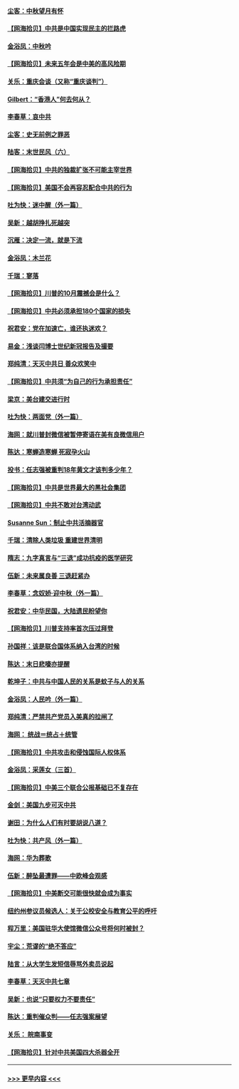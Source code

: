 #### [尘客：中秋望月有怀](../pages/nsc993/n12444632.md?t=10020102) 
#### [【网海拾贝】中共是中国实现民主的拦路虎](../pages/nsc993/n12443573.md?t=10020102) 
#### [金浴凤：中秋吟](../pages/nsc993/n12441773.md?t=10020102) 
#### [【网海拾贝】未来五年会是中美的高风险期](../pages/nsc993/n12440760.md?t=10020102) 
#### [关乐：重庆会谈（又称“重庆谈判”）](../pages/nsc993/n12437525.md?t=10020102) 
#### [Gilbert：“香港人”何去何从？](../pages/nsc993/n12435894.md?t=10020102) 
#### [李春草：哀中共](../pages/nsc993/n12435874.md?t=10020102) 
#### [尘客：史无前例之罪恶](../pages/nsc993/n12435762.md?t=10020102) 
#### [陆客：末世民风（六）](../pages/nsc993/n12435354.md?t=10020102) 
#### [【网海拾贝】中共的独裁扩张不可能主宰世界](../pages/nsc993/n12435151.md?t=10020102) 
#### [【网海拾贝】美国不会再容忍配合中共的行为](../pages/nsc993/n12433808.md?t=10020102) 
#### [吐为快：迷中醒（外一篇）](../pages/nsc993/n12433585.md?t=10020102) 
#### [吴新：越胡挣扎死越突](../pages/nsc993/n12433562.md?t=10020102) 
#### [沉雁：决定一流，就是下流](../pages/nsc993/n12432128.md?t=10020102) 
#### [金浴凤：木兰花](../pages/nsc993/n12432124.md?t=10020102) 
#### [千瑞：寥落](../pages/nsc993/n12432071.md?t=10020102) 
#### [【网海拾贝】川普的10月震撼会是什么？](../pages/nsc993/n12431624.md?t=10020102) 
#### [【网海拾贝】中共必须承担180个国家的损失](../pages/nsc993/n12428893.md?t=10020102) 
#### [祝君安：党在加速亡，谁还执迷欢？](../pages/nsc993/n12428652.md?t=10020102) 
#### [易金：浅谈闫博士世纪新冠报告及撮要](../pages/nsc993/n12426822.md?t=10020102) 
#### [郑纯清：天灭中共日 善众欢笑中](../pages/nsc993/n12426784.md?t=10020102) 
#### [【网海拾贝】中共须“为自己的行为承担责任”](../pages/nsc993/n12426067.md?t=10020102) 
#### [梁京：美台建交进行时](../pages/nsc993/n12424066.md?t=10020102) 
#### [吐为快：两面党（外一篇）](../pages/nsc993/n12424043.md?t=10020102) 
#### [海网：就川普封微信被暂停寄语在美有良微信用户](../pages/nsc993/n12424021.md?t=10020102) 
#### [陈达：寒蝉造寒蝉 死寂孕火山](../pages/nsc993/n12423958.md?t=10020102) 
#### [投书：任志强被重判18年黄文才该判多少年？](../pages/nsc993/n12423672.md?t=10020102) 
#### [【网海拾贝】中共是世界最大的黑社会集团](../pages/nsc993/n12423543.md?t=10020102) 
#### [【网海拾贝】中共不敢对台湾动武](../pages/nsc993/n12421418.md?t=10020102) 
#### [Susanne Sun：制止中共活摘器官](../pages/nsc993/n12419654.md?t=10020102) 
#### [千瑞：清除人类垃圾 重建世界清明](../pages/nsc993/n12419414.md?t=10020102) 
#### [隋志：九字真言与“三退”成功抗疫的医学研究](../pages/nsc993/n12419248.md?t=10020102) 
#### [伍新：未来属良善 三退赶紧办](../pages/nsc993/n12418496.md?t=10020102) 
#### [李春草：念奴娇·迎中秋（外一篇）](../pages/nsc993/n12418465.md?t=10020102) 
#### [祝君安：中华民国，大陆遗民盼望你](../pages/nsc993/n12418089.md?t=10020102) 
#### [【网海拾贝】川普支持率首次压过拜登](../pages/nsc993/n12418050.md?t=10020102) 
#### [孙国祥：该是联合国体系纳入台湾的时候](../pages/nsc993/n12417369.md?t=10020102) 
#### [陈达：末日悲嚎亦提醒](../pages/nsc993/n12416736.md?t=10020102) 
#### [乾坤子：中共与中国人民的关系是蚊子与人的关系](../pages/nsc993/n12416632.md?t=10020102) 
#### [金浴凤：人民吟（外一篇）](../pages/nsc993/n12416567.md?t=10020102) 
#### [郑纯清：严禁共产党员入美真的拉闸了](../pages/nsc993/n12416550.md?t=10020102) 
#### [海网： 统战＝统占＋统管](../pages/nsc993/n12416404.md?t=10020102) 
#### [【网海拾贝】中共攻击和侵蚀国际人权体系](../pages/nsc993/n12416250.md?t=10020102) 
#### [金浴凤：采莲女（三首）](../pages/nsc993/n12415517.md?t=10020102) 
#### [【网海拾贝】中美三个联合公报基础已不复存在](../pages/nsc993/n12415054.md?t=10020102) 
#### [金剑：美国九步可灭中共](../pages/nsc993/n12413183.md?t=10020102) 
#### [谢田：为什么人们有时要胡说八道？](../pages/nsc993/n12411861.md?t=10020102) 
#### [吐为快：共产风（外一篇）](../pages/nsc993/n12411761.md?t=10020102) 
#### [海网：华为葬歌](../pages/nsc993/n12410381.md?t=10020102) 
#### [伍新：醉坠最遭罪——中欧峰会观感](../pages/nsc993/n12410364.md?t=10020102) 
#### [【网海拾贝】中美断交可能很快就会成为事实](../pages/nsc993/n12409495.md?t=10020102) 
#### [纽约州参议员候选人：关于公校安全与教育公平的呼吁](../pages/nsc993/n12409228.md?t=10020102) 
#### [程万里：美国驻华大使馆微信公众号将何时被封？](../pages/nsc993/n12407397.md?t=10020102) 
#### [宇尘：荒谬的“绝不答应”](../pages/nsc993/n12407360.md?t=10020102) 
#### [陆言：从大学生发短信辱骂外卖员说起](../pages/nsc993/n12407285.md?t=10020102) 
#### [李春草：天灭中共七章](../pages/nsc993/n12406988.md?t=10020102) 
#### [吴新：也说“只要权力不要责任”](../pages/nsc993/n12406966.md?t=10020102) 
#### [陈达：重判催众判——任志强案展望](../pages/nsc993/n12404540.md?t=10020102) 
#### [关乐： 皖南事变](../pages/nsc993/n12404288.md?t=10020102) 
#### [【网海拾贝】针对中共美国四大杀器全开](../pages/nsc993/n12404172.md?t=10020102) 

----
#### [ >>> 更早内容 <<< ](../indexes/nsc993-earlier.md)
